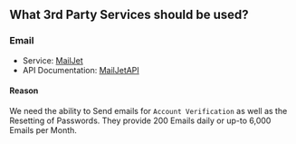 ## What 3rd Party Services should be used?

### Email
* Service: [MailJet](https://www.mailjet.com/)
* API Documentation: [MailJetAPI](https://dev.mailjet.com/email/guides/send-api-v31/)
#### Reason
We need the ability to Send emails for `Account Verification` as well as the Resetting of Passwords. They provide 200 Emails daily or up-to 6,000 Emails per Month.